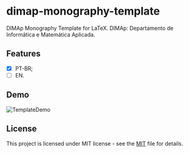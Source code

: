# dimap-monography-template

DIMAp Monography Template for LaTeX. DIMAp: Departamento de Informática e Matemática Aplicada.

## Features

- [x] PT-BR;
- [ ] EN.

## Demo

![TemplateDemo](https://repository-images.githubusercontent.com/206779743/03874280-d083-11e9-888f-62978eec85e1)

## License

This project is licensed under MIT license - see the [MIT](LICENSE) file for details.
